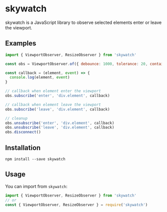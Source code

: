 # skywatch
skywatch is a JavaScript library to observe selected elements enter or leave the viewport.

## Examples
```js
import { ViewportObserver, ResizeObserver } from 'skywatch'

const obs = ViewportObserver.of({ debounce: 1000, tolerance: 20, container: window })

const callback = (element, event) => {
  console.log(element, event)
}

// callback when element enter the viewport
obs.subscribe('enter', 'div.element', callback)

// callback when element leave the viewport
obs.subscribe('leave', 'div.element', callback)

// cleanup
obs.unsubscribe('enter', 'div.element', callback)
obs.unsubscribe('leave', 'div.element', callback)
obs.disconnect()
```

## Installation

```
npm install --save skywatch
```

## Usage
You can import from `skywatch`:

```js
import { ViewportObserver, ResizeObserver } from 'skywatch'
// or
const { ViewportObserver, ResizeObserver } = require('skywatch')
```

